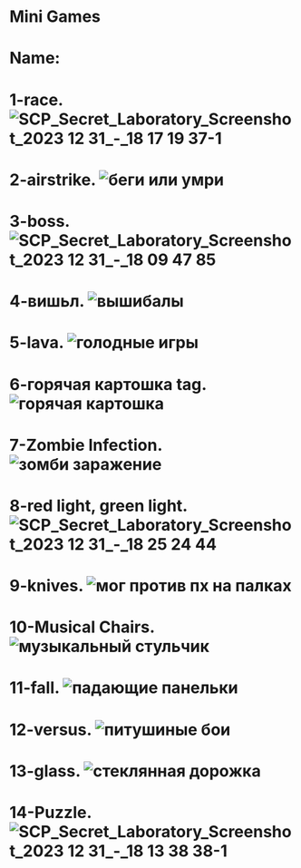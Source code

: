 # Mini Games               
# Name:
# 1-race. ![SCP_Secret_Laboratory_Screenshot_2023 12 31_-_18 17 19 37-1](https://github.com/Tert122/-/assets/158254093/81c0e383-e334-4b05-a328-5675a55b10f2)
# 2-airstrike. ![беги или умри](https://github.com/Tert122/-/assets/158254093/9bbf9495-a68f-4571-89d3-769bba1a4714)
# 3-boss. ![SCP_Secret_Laboratory_Screenshot_2023 12 31_-_18 09 47 85](https://github.com/Tert122/-/assets/158254093/288b0204-b939-4a2d-b5aa-894665b66905)
# 4-вишьл. ![вышибалы](https://github.com/Tert122/-/assets/158254093/abdccb02-36fb-4d90-abf2-092946cd139c)
# 5-lava. ![голодные игры](https://github.com/Tert122/-/assets/158254093/163644c8-aa90-40dd-999e-62a5286dbde9)
# 6-горячая картошка tag. ![горячая картошка](https://github.com/Tert122/-/assets/158254093/b810d0ef-79f5-4074-bc4e-e658ffc14ac5)
# 7-Zombie Infection. ![зомби заражение](https://github.com/Tert122/-/assets/158254093/5354f791-ffd5-4a68-ab7f-5e13ec033b2b)
# 8-red light, green light. ![SCP_Secret_Laboratory_Screenshot_2023 12 31_-_18 25 24 44](https://github.com/Tert122/-/assets/158254093/6a8b9fbf-734a-4ae9-945e-706792954ca7)
# 9-knives. ![мог против пх на палках](https://github.com/Tert122/-/assets/158254093/a4da7873-0024-40cd-8565-3608bbb8d9a2)
# 10-Musical Chairs. ![музыкальный стульчик](https://github.com/Tert122/-/assets/158254093/8b460526-d9e3-4e96-8322-e27b3110cbf9)
# 11-fall. ![падающие панельки](https://github.com/Tert122/-/assets/158254093/de235555-e7ac-48dd-942c-054646620d75)
# 12-versus. ![питушиные бои](https://github.com/Tert122/-/assets/158254093/862e36e6-8e1b-4823-80c0-254b98e8a136)
# 13-glass. ![стеклянная дорожка](https://github.com/Tert122/-/assets/158254093/1a095896-94a7-49bc-b52d-963c82e5aa41)
# 14-Puzzle. ![SCP_Secret_Laboratory_Screenshot_2023 12 31_-_18 13 38 38-1](https://github.com/Tert122/-/assets/158254093/440bda2c-609d-409e-bf58-6d2b2e7fa3e2)

